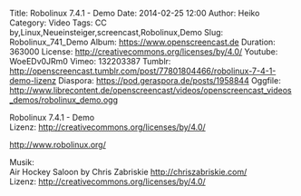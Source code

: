 Title: Robolinux 7.4.1 - Demo
Date: 2014-02-25 12:00
Author: Heiko
Category: Video
Tags: CC by,Linux,Neueinsteiger,screencast,Robolinux,Demo
Slug: Robolinux_741_Demo
Album: https://www.openscreencast.de
Duration: 363000
License: http://creativecommons.org/licenses/by/4.0/
Youtube: WoeEDv0JRm0
Vimeo: 132203387
Tumblr: http://openscreencast.tumblr.com/post/77801804466/robolinux-7-4-1-demo-lizenz
Diaspora: https://pod.geraspora.de/posts/1958844
Oggfile: http://www.librecontent.de/openscreencast/videos/openscreencast_videos_demos/robolinux_demo.ogg

Robolinux 7.4.1 - Demo  
Lizenz: <http://creativecommons.org/licenses/by/4.0/>  
  
<http://www.robolinux.org/>  
  
Musik:  
Air Hockey Saloon by Chris Zabriskie <http://chriszabriskie.com/>  
Lizenz: <http://creativecommons.org/licenses/by/4.0/>


